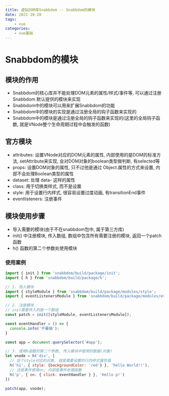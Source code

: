 ```yaml
---
title: 虚拟DOM库Snabbdom -- Snabbdom的模块
date: 2021-10-28
tags:
    - vue
categories:
    - vue基础
---
```


# Snabbdom的模块

## 模块的作用

+ Snabbdom的核心库并不能处理DOM元素的属性/样式/事件等, 可以通过注册 Snabbdom 默认提供的模块来实现
+ Snabbdom中的模块可以用来扩展Snabbdom的功能
+ Snabbdom中的模块的实现是通过注册全局的钩子函数来实现的
+ Snabbdom中的模块是通过注册全局的钩子函数来实现的(这里的全局钩子函数, 就是VNode整个生命周期过程中会触发的函数)

## 官方模块

+ attributes: 设置VNode对应的DOM元素的属性, 内部使用的是DOM的标准方法, setAttribute来实现, 会对DOM对象的boolean类型做判断, 有selected等
+ props: 设置DOM对象的属性, 只不过他是通过 Object.属性的方式来设置, 内部不会处理Boolean类型的属性
+ dataset: 处理 data- 这样的属性
+ class: 用于切换类样式, 而不是设置
+ style: 用于设置行内样式, 很容易设置过度动画, 有transitionEnd事件
+ eventlisteners: 注册事件

## 模块使用步骤

+ 导入需要的模块(由于不在snabbdom包中, 属于第三方库)
+ init() 中注册模块, 传入数组, 数组中包含所有需要注册的模块, 返回一个patch函数
+ h() 函数的第二个参数处使用模块

### 使用案例

```js
import { init } from 'snabbdom/build/package/init';
import { h } from 'snabbdom/build/package/h';

// 1. 导入模块
import { styleModule } from 'snabbdom/build/package/modules/style';
import { eventListenersModule } from 'snabbdom/build/package/modules/eventlisteners';

// 2. 注册模块
// init需要传入的是一个数组
const patch = init([styleModule, eventListenersModule]);

const eventHandler = () => {
  console.info('不要搞');
}

const app = document.querySelector('#app');

// 3. 使用h函数的第二个参数, 传入模块中使用的数据(对象)
let vnode = h('div', [
  // 这个style对应的对象, 就是需要设置的行内样式属性值
  h('h1', { style: {backgroundColor: 'red'} }, 'hello World!!'),
  // 注册事件使用on, 内部是事件处理函数
  h('p', { on: { click: eventHandler } }, 'Hello p!')
])

patch(app, vnode);
```
